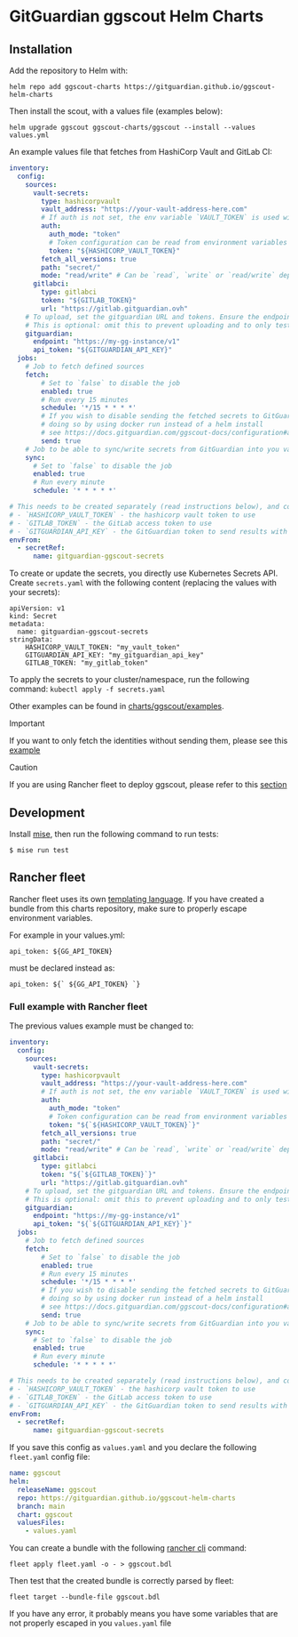 # GitGuardian ggscout Helm Charts

## Installation

Add the repository to Helm with:

```shell
helm repo add ggscout-charts https://gitguardian.github.io/ggscout-helm-charts
```

Then install the scout, with a values file (examples below):

```shell
helm upgrade ggscout ggscout-charts/ggscout --install --values values.yml
```

An example values file that fetches from HashiCorp Vault and GitLab CI:

```yaml
inventory:
  config:
    sources:
      vault-secrets:
        type: hashicorpvault
        vault_address: "https://your-vault-address-here.com"
        # If auth is not set, the env variable `VAULT_TOKEN` is used with a `token` auth_mode
        auth:
          auth_mode: "token"
          # Token configuration can be read from environment variables like so:
          token: "${HASHICORP_VAULT_TOKEN}"
        fetch_all_versions: true
        path: "secret/"
        mode: "read/write" # Can be `read`, `write` or `read/write` depending on wether fetch and/or sync are enabled
      gitlabci:
        type: gitlabci
        token: "${GITLAB_TOKEN}"
        url: "https://gitlab.gitguardian.ovh"
    # To upload, set the gitguardian URL and tokens. Ensure the endpoint path ends with /v1
    # This is optional: omit this to prevent uploading and to only test collection.
    gitguardian:
      endpoint: "https://my-gg-instance/v1"
      api_token: "${GITGUARDIAN_API_KEY}"
  jobs:
    # Job to fetch defined sources
    fetch:
        # Set to `false` to disable the job
        enabled: true
        # Run every 15 minutes
        schedule: '*/15 * * * *'
        # If you wish to disable sending the fetched secrets to GitGuardian, we recommend
        # doing so by using docker run instead of a helm install
        # see https://docs.gitguardian.com/ggscout-docs/configuration#audit-mode for more details
        send: true
    # Job to be able to sync/write secrets from GitGuardian into you vault
    sync:
      # Set to `false` to disable the job
      enabled: true
      # Run every minute
      schedule: '* * * * *'

# This needs to be created separately (read instructions below), and contain the following keys:
# - `HASHICORP_VAULT_TOKEN` - the hashicorp vault token to use
# - `GITLAB_TOKEN` - the GitLab access token to use
# - `GITGUARDIAN_API_KEY` - the GitGuardian token to send results with
envFrom:
  - secretRef:
      name: gitguardian-ggscout-secrets
```

To create or update the secrets, you directly use Kubernetes Secrets API.
Create `secrets.yaml` with the following content (replacing the values with your secrets):

```
apiVersion: v1
kind: Secret
metadata:
  name: gitguardian-ggscout-secrets
stringData:
    HASHICORP_VAULT_TOKEN: "my_vault_token"
    GITGUARDIAN_API_KEY: "my_gitguardian_api_key"
    GITLAB_TOKEN: "my_gitlab_token"
```

To apply the secrets to your cluster/namespace, run the following command: `kubectl apply -f secrets.yaml`

Other examples can be found in [charts/ggscout/examples](charts/ggscout/examples).

> [!IMPORTANT]
> If you want to only fetch the identities without sending them, please see this [example](charts/ggscout/examples/fetch-only)


> [!CAUTION]
> If you are using Rancher fleet to deploy ggscout, please refer to this [section](#rancher-fleet)


## Development

Install [mise](https://mise.jdx.dev/), then run the following command to run tests:

```shell
$ mise run test
```

## Rancher fleet

Rancher fleet uses its own [templating language](https://fleet.rancher.io/ref-fleet-yaml#templating).
If you have created a bundle from this charts repository, make sure to properly escape environment variables.

For example in your values.yml:
```
api_token: ${GG_API_TOKEN}
```

must be declared instead as:
```
api_token: ${` ${GG_API_TOKEN} `}
```

### Full example with Rancher fleet

The previous values example must be changed to:

```yaml
inventory:
  config:
    sources:
      vault-secrets:
        type: hashicorpvault
        vault_address: "https://your-vault-address-here.com"
        # If auth is not set, the env variable `VAULT_TOKEN` is used with a `token` auth_mode
        auth:
          auth_mode: "token"
          # Token configuration can be read from environment variables like so:
          token: "${`${HASHICORP_VAULT_TOKEN}`}"
        fetch_all_versions: true
        path: "secret/"
        mode: "read/write" # Can be `read`, `write` or `read/write` depending on wether fetch and/or sync are enabled
      gitlabci:
        type: gitlabci
        token: "${`${GITLAB_TOKEN}`}"
        url: "https://gitlab.gitguardian.ovh"
    # To upload, set the gitguardian URL and tokens. Ensure the endpoint path ends with /v1
    # This is optional: omit this to prevent uploading and to only test collection.
    gitguardian:
      endpoint: "https://my-gg-instance/v1"
      api_token: "${`${GITGUARDIAN_API_KEY}`}"
  jobs:
    # Job to fetch defined sources
    fetch:
        # Set to `false` to disable the job
        enabled: true
        # Run every 15 minutes
        schedule: '*/15 * * * *'
        # If you wish to disable sending the fetched secrets to GitGuardian, we recommend
        # doing so by using docker run instead of a helm install
        # see https://docs.gitguardian.com/ggscout-docs/configuration#audit-mode for more details
        send: true
    # Job to be able to sync/write secrets from GitGuardian into you vault
    sync:
      # Set to `false` to disable the job
      enabled: true
      # Run every minute
      schedule: '* * * * *'

# This needs to be created separately (read instructions below), and contain the following keys:
# - `HASHICORP_VAULT_TOKEN` - the hashicorp vault token to use
# - `GITLAB_TOKEN` - the GitLab access token to use
# - `GITGUARDIAN_API_KEY` - the GitGuardian token to send results with
envFrom:
  - secretRef:
      name: gitguardian-ggscout-secrets
```

If you save this config as `values.yaml` and you declare the following `fleet.yaml` config file:

```yaml
name: ggscout
helm:
  releaseName: ggscout
  repo: https://gitguardian.github.io/ggscout-helm-charts
  branch: main
  chart: ggscout
  valuesFiles:
    - values.yaml
```

You can create a bundle with the following [rancher cli](https://formulae.brew.sh/formula/fleet-cli) command:

```
fleet apply fleet.yaml -o - > ggscout.bdl
```

Then test that the created bundle is correctly parsed by fleet:

```
fleet target --bundle-file ggscout.bdl
```

If you have any error, it probably means you have some variables that are not properly escaped in you `values.yaml` file
